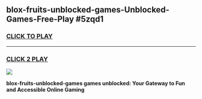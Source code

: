
## blox-fruits-unblocked-games-Unblocked-Games-Free-Play #5zqd1
<h3>
<a href="https://us.freeplayer.one?title=blox-fruits-unblocked-games&ref=9M">CLICK TO PLAY</a></h3>
<hr>

<h3>
<a href="https://us.freeplayer.one?title=blox-fruits-unblocked-games&ref=9M">CLICK 2 PLAY</a>
  
</h3>

<a href="https://us.freeplayer.one?title=blox-fruits-unblocked-games&ref=9M"><img src="https://clearcache.store/games.png"></a>


**blox-fruits-unblocked-games games unblocked: Your Gateway to Fun and Accessible Online Gaming**
